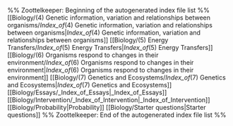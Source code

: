%% Zoottelkeeper: Beginning of the autogenerated index file list  %%
 [[Biology/(4) Genetic information, variation and relationships between organisms/_Index_of_(4) Genetic information, variation and relationships between organisms|_Index_of_(4) Genetic information, variation and relationships between organisms]]
 [[Biology/(5) Energy Transfers/_Index_of_(5) Energy Transfers|_Index_of_(5) Energy Transfers]]
 [[Biology/(6) Organisms respond to changes in their environment/_Index_of_(6) Organisms respond to changes in their environment|_Index_of_(6) Organisms respond to changes in their environment]]
 [[Biology/(7) Genetics and Ecosystems/_Index_of_(7) Genetics and Ecosystems|_Index_of_(7) Genetics and Ecosystems]]
 [[Biology/Essays/_Index_of_Essays|_Index_of_Essays]]
 [[Biology/Intervention/_Index_of_Intervention|_Index_of_Intervention]]
 [[Biology/Probability|Probability]]
 [[Biology/Starter questions|Starter questions]]
%% Zoottelkeeper: End of the autogenerated index file list  %%
